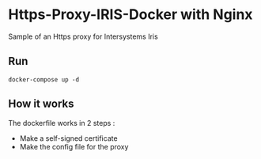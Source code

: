 # Https-Proxy-IRIS-Docker with Nginx
Sample of an Https proxy for Intersystems Iris

## Run
```
docker-compose up -d
```

## How it works
The dockerfile works in 2 steps :
* Make a self-signed certificate
* Make the config file for the proxy
